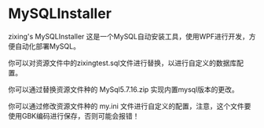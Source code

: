# MySQLInstaller
 zixing's MySQLInstaller
这是一个MySQL自动安装工具，使用WPF进行开发，方便自动化部署MySQL。

你可以对资源文件中的zixingtest.sql文件进行替换，以进行自定义的数据库配置。

你可以通过替换资源文件种的 MySql5.7.16.zip 实现内置mysql版本的更改。

你可以通过修改资源文件种的 my.ini 文件进行自定义的配置，注意，这个文件要使用GBK编码进行保存，否则可能会报错！

